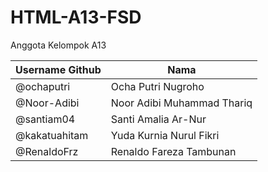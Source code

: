 # HTML-A13-FSD

Anggota Kelompok A13

| **Username Github** | **Nama** |
| ----- | ----- |
| @ochaputri | Ocha Putri Nugroho |
| @Noor-Adibi | Noor Adibi Muhammad Thariq |
| @santiam04 | Santi Amalia Ar-Nur |
| @kakatuahitam | Yuda Kurnia Nurul Fikri |
| @RenaldoFrz | Renaldo Fareza Tambunan |
